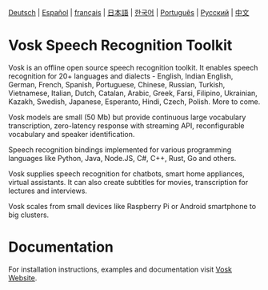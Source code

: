 <!-- Keep these links. Translations will automatically update with the README. -->
[Deutsch](https://www.readme-i18n.com/alphacep/vosk-api?lang=de) | 
[Español](https://www.readme-i18n.com/alphacep/vosk-api?lang=es) | 
[français](https://www.readme-i18n.com/alphacep/vosk-api?lang=fr) | 
[日本語](https://www.readme-i18n.com/alphacep/vosk-api?lang=ja) | 
[한국어](https://www.readme-i18n.com/alphacep/vosk-api?lang=ko) | 
[Português](https://www.readme-i18n.com/alphacep/vosk-api?lang=pt) | 
[Русский](https://www.readme-i18n.com/alphacep/vosk-api?lang=ru) | 
[中文](https://www.readme-i18n.com/alphacep/vosk-api?lang=zh)

# Vosk Speech Recognition Toolkit

Vosk is an offline open source speech recognition toolkit. It enables
speech recognition for 20+ languages and dialects - English, Indian
English, German, French, Spanish, Portuguese, Chinese, Russian, Turkish,
Vietnamese, Italian, Dutch, Catalan, Arabic, Greek, Farsi, Filipino,
Ukrainian, Kazakh, Swedish, Japanese, Esperanto, Hindi, Czech, Polish.
More to come.

Vosk models are small (50 Mb) but provide continuous large vocabulary
transcription, zero-latency response with streaming API, reconfigurable
vocabulary and speaker identification.

Speech recognition bindings implemented for various programming languages
like Python, Java, Node.JS, C#, C++, Rust, Go and others.

Vosk supplies speech recognition for chatbots, smart home appliances,
virtual assistants. It can also create subtitles for movies,
transcription for lectures and interviews.

Vosk scales from small devices like Raspberry Pi or Android smartphone to
big clusters.

# Documentation

For installation instructions, examples and documentation visit [Vosk
Website](https://alphacephei.com/vosk).

